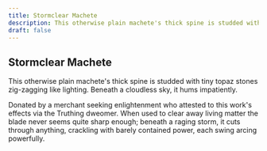 ```yaml
---
title: Stormclear Machete
description: This otherwise plain machete's thick spine is studded with tiny topaz stones zig-zagging like...
draft: false
---
```


## Stormclear Machete

This otherwise plain machete's thick spine is studded with tiny topaz stones zig-zagging like
lighting. Beneath a cloudless sky, it hums impatiently.

Donated by a merchant seeking enlightenment who attested to this work's effects via the Truthing
dweomer. When used to clear away living matter the blade never seems quite sharp enough; beneath
a raging storm, it cuts through anything, crackling with barely contained power, each swing
arcing powerfully.
